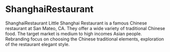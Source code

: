 # ShanghaiRestaurant
ShanghaiRestaurant
Little Shanghai Restaurant is a famous Chinese restaurant at San Mateo, CA. They offer a wide variety of traditional Chinese food. The target market is medium to high incomes Asian people. Rebranding focus on choosing the Chinese traditional elements, exploration of the restaurant elegant style.
